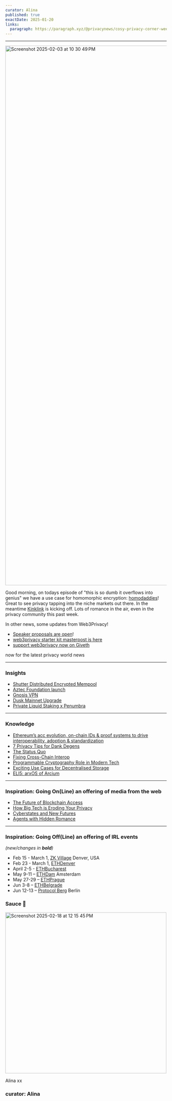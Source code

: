 ```yaml
---
curator: Alina
published: true
exactDate: 2025-01-20
links:
  paragraph: https://paragraph.xyz/@privacynews/cosy-privacy-corner-week-6
---
```


<!--
### Insights

### Knowledge

### Inspiration

### Inspiration: Going On(Line) an offering of media from the web

### Inspiration: Going Off(Line) an offering of IRL events 

### Explorer 

### Saucy Quote
-->

---
<img width="1686" alt="Screenshot 2025-02-03 at 10 30 49 PM" src="https://github.com/user-attachments/assets/317c5722-510b-40ff-88bd-ee5b8c1690e7" />

Good morning, on todays episode of "this is so dumb it overflows into genius" we have a use case for homomorphic encryption: [homodaddies](https://x.com/sunscreentech/status/1890065055032701015?s=46)! 
Great to see privacy tapping into the niche markets out there. In the meantime [Kinklink](https://x.com/kinklink_ai/status/1890410205365543208) is kicking off. Lots of romance in the air, even in the privacy community this past week.

In other news, some updates from Web3Privacy! 
- [Speaker proposals are open](https://x.com/web3privacy/status/1891803413408563648)!
- [web3privacy starter kit masterpost is here](https://x.com/web3privacy/status/1880239862399279121)
- [support web3privacy now on Giveth](https://giveth.io/project/web3privacy-now-advocating-for-digital-privacy)

now for the latest privacy world news

---

### Insights
- [Shutter Distributed Encrypted Mempool](https://ethresear.ch/t/the-road-towards-a-distributed-encrypted-mempool-on-ethereum/21717)
- [Aztec Foundation launch](https://aztec.network/blog/aztec-foundation-launches-to-accelerate-vision-of-programmable-privacy)
- [Gnosis VPN](https://gnosisvpn.com/)
- [Dusk Mainnet Upgrade](https://x.com/duskfoundation/status/1890427683630150085?s=46)
- [Private Liquid Staking x Penumbra](https://x.com/penumbrazone/status/1891573200191963548)

---

### Knowledge
- [Ethereum’s acc evolution, on-chain IDs & proof systems to drive interoperability, adoption & standardization](https://ethresear.ch/t/combining-on-chain-identifiers-and-proof-system-to-streamline-data-processing-across-modular-networks/21753)
- [7 Privacy Tips for Dank Degens](https://medium.com/@Railgun_Project/what-is-crypto-privacy-how-railgun-can-help-7-privacy-tips-for-dank-degens-cce294c6fc70)
- [The Status Quo](https://dark.fi/insights/the-status-quo.html)
- [Fixing Cross-Chain Interop](https://medium.com/@espressosys/fixing-cross-chain-interop-from-confirmations-to-composability-6d14cf48d8ab)
- [Programmable Cryptography Role in Modern Tech](https://arpa.medium.com/decrypting-the-future-programmable-cryptography-and-its-role-in-modern-tech-56604eb5f63c)
- [Exciting Use Cases for Decentralised Storage](https://blog.codex.storage/exciting-use-cases-for-decentralised-storage-in-2025-and-beyond/)
- [ELI5: arxOS of Arcium](https://www.arcium.com/articles/eli5-arxos)

---

### Inspiration: Going On(Line) an offering of media from the web
- [The Future of Blockchain Access](https://www.youtube.com/watch?v=yvnm2vfvjAw)
- [How Big Tech is Eroding Your Privacy](https://www.youtube.com/watch?v=oihlQFgRZcw)
- [Cyberstates and New Futures](https://x.com/Logos_network/status/1889370641981133077)
- [Agents with Hidden Romance](https://x.com/tenprotocol/status/1890409732651069817)

---

### Inspiration: Going Off(Line) an offering of IRL events 
*(new/changes in **bold**)*

* Feb 15 - March 1, [ZK Village](https://www.zklab.systems/zkai-village) Denver, USA
* Feb 23 - March 1, [ETHDenver](https://www.ethdenver.com/)
* April 2-5 - [ETHBucharest](https://x.com/ethbucharest_?s=21)
* May 9-11 – [ETHDam](https://www.ethdam.com/) Amsterdam
* May 27-29 – [ETHPrague](https://ethprague.com/)
* Jun 3-8 – [ETHBelgrade](https://ethbelgrade.rs/)
* Jun 12-13 – [Protocol Berg](https://protocol.berlin/) Berlin


### Sauce 🥫

<img width="503" alt="Screenshot 2025-02-18 at 12 15 45 PM" src="https://github.com/user-attachments/assets/7b7d1f36-5afe-48cf-a12a-e5490a8adfa2" />


Alina xx

### curator: Alina

